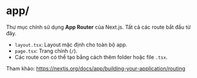 # app/

Thư mục chính sử dụng **App Router** của Next.js. Tất cả các route bắt đầu từ đây.

- `layout.tsx`: Layout mặc định cho toàn bộ app.
- `page.tsx`: Trang chính (`/`).
- Các route con có thể tạo bằng cách thêm folder hoặc file `.tsx`.

Tham khảo: https://nextjs.org/docs/app/building-your-application/routing
